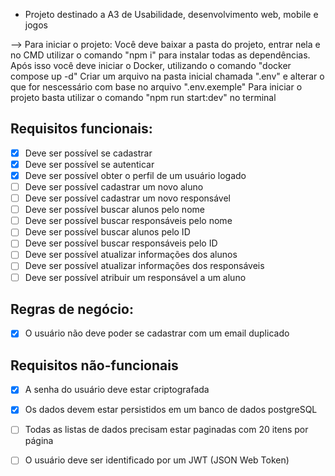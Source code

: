 - Projeto destinado a A3 de Usabilidade, desenvolvimento web, mobile e jogos

--> Para iniciar o projeto:
Você deve baixar a pasta do projeto, entrar nela e no CMD utilizar o comando "npm i" para instalar todas as dependências.
Após isso você deve iniciar o Docker, utilizando o comando "docker compose up -d"
Criar um arquivo na pasta inicial chamada ".env" e alterar o que for nescessário com base no arquivo ".env.exemple"
Para iniciar o projeto basta utilizar o comando "npm run start:dev" no terminal


## Requisitos funcionais:
- [x] Deve ser possível se cadastrar
- [x] Deve ser possível se autenticar
- [x] Deve ser possível obter o perfil de um usuário logado
- [ ] Deve ser possível cadastrar um novo aluno
- [ ] Deve ser possível cadastrar um novo responsável
- [ ] Deve ser possível buscar alunos pelo nome 
- [ ] Deve ser possível buscar responsáveis pelo nome
- [ ] Deve ser possível buscar alunos pelo ID 
- [ ] Deve ser possível buscar responsáveis pelo ID
- [ ] Deve ser possível atualizar informações dos alunos
- [ ] Deve ser possível atualizar informações dos responsáveis
- [ ] Deve ser possível atribuir um responsável a um aluno

## Regras de negócio:
- [x] O usuário não deve poder se cadastrar com um email duplicado

## Requisitos não-funcionais
- [x] A senha do usuário deve estar criptografada
- [x] Os dados devem estar persistidos em um banco de dados postgreSQL
- [ ] Todas as listas de dados precisam estar paginadas com 20 itens por página
- [ ] O usuário deve ser identificado por um JWT (JSON Web Token)



